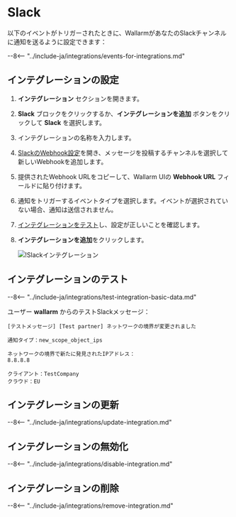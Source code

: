 # Slack

以下のイベントがトリガーされたときに、WallarmがあなたのSlackチャンネルに通知を送るように設定できます：

--8<-- "../include-ja/integrations/events-for-integrations.md"

## インテグレーションの設定

1. **インテグレーション** セクションを開きます。
2. **Slack** ブロックをクリックするか、**インテグレーションを追加** ボタンをクリックして **Slack** を選択します。
3. インテグレーションの名称を入力します。
4. [SlackのWebhook設定](https://my.slack.com/services/new/incoming-webhook/)を開き、メッセージを投稿するチャンネルを選択して新しいWebhookを追加します。
5. 提供されたWebhook URLをコピーして、Wallarm UIの **Webhook URL** フィールドに貼り付けます。
6. 通知をトリガーするイベントタイプを選択します。イベントが選択されていない場合、通知は送信されません。
7. [インテグレーションをテスト](#testing-integration)し、設定が正しいことを確認します。
8. **インテグレーションを追加**をクリックします。

      ![!Slackインテグレーション](../../../images/user-guides/settings/integrations/add-slack-integration.png)

## インテグレーションのテスト

--8<-- "../include-ja/integrations/test-integration-basic-data.md"

ユーザー **wallarm** からのテストSlackメッセージ：

```
[テストメッセージ] [Test partner] ネットワークの境界が変更されました

通知タイプ：new_scope_object_ips

ネットワークの境界で新たに発見されたIPアドレス：
8.8.8.8

クライアント：TestCompany
クラウド：EU
```

## インテグレーションの更新

--8<-- "../include-ja/integrations/update-integration.md"

## インテグレーションの無効化

--8<-- "../include-ja/integrations/disable-integration.md"

## インテグレーションの削除

--8<-- "../include-ja/integrations/remove-integration.md"